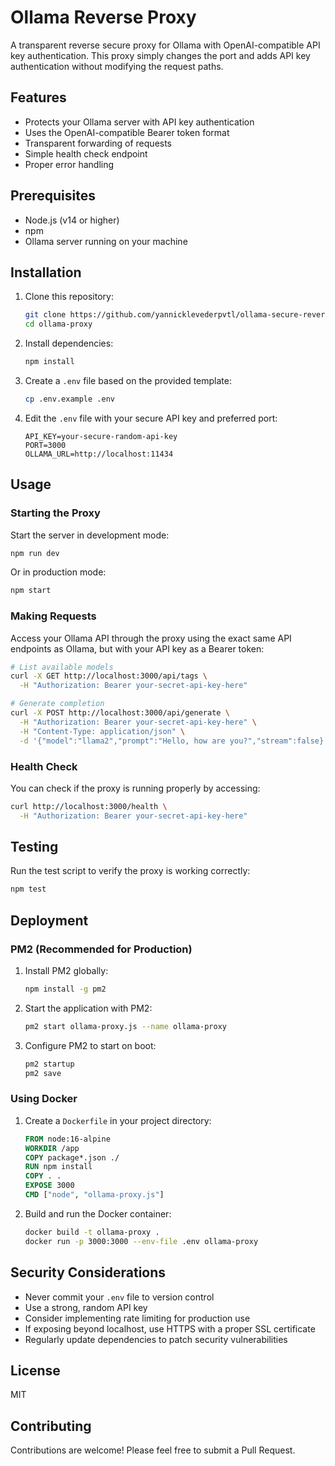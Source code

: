 # Ollama Reverse Proxy

A transparent reverse secure proxy for Ollama with OpenAI-compatible API key authentication. This proxy simply changes the port and adds API key authentication without modifying the request paths.

## Features

- Protects your Ollama server with API key authentication
- Uses the OpenAI-compatible Bearer token format
- Transparent forwarding of requests
- Simple health check endpoint
- Proper error handling

## Prerequisites

- Node.js (v14 or higher)
- npm
- Ollama server running on your machine

## Installation

1. Clone this repository:
   ```bash
   git clone https://github.com/yannicklevederpvtl/ollama-secure-reverse-proxy.git
   cd ollama-proxy
   ```

2. Install dependencies:
   ```bash
   npm install
   ```

3. Create a `.env` file based on the provided template:
   ```bash
   cp .env.example .env
   ```

4. Edit the `.env` file with your secure API key and preferred port:
   ```
   API_KEY=your-secure-random-api-key
   PORT=3000
   OLLAMA_URL=http://localhost:11434
   ```

## Usage

### Starting the Proxy

Start the server in development mode:
```bash
npm run dev
```

Or in production mode:
```bash
npm start
```

### Making Requests

Access your Ollama API through the proxy using the exact same API endpoints as Ollama, but with your API key as a Bearer token:

```bash
# List available models
curl -X GET http://localhost:3000/api/tags \
  -H "Authorization: Bearer your-secret-api-key-here"

# Generate completion
curl -X POST http://localhost:3000/api/generate \
  -H "Authorization: Bearer your-secret-api-key-here" \
  -H "Content-Type: application/json" \
  -d '{"model":"llama2","prompt":"Hello, how are you?","stream":false}'
```

### Health Check

You can check if the proxy is running properly by accessing:
```bash
curl http://localhost:3000/health \
  -H "Authorization: Bearer your-secret-api-key-here"
```

## Testing

Run the test script to verify the proxy is working correctly:
```bash
npm test
```

## Deployment

### PM2 (Recommended for Production)

1. Install PM2 globally:
   ```bash
   npm install -g pm2
   ```

2. Start the application with PM2:
   ```bash
   pm2 start ollama-proxy.js --name ollama-proxy
   ```

3. Configure PM2 to start on boot:
   ```bash
   pm2 startup
   pm2 save
   ```

### Using Docker

1. Create a `Dockerfile` in your project directory:
   ```dockerfile
   FROM node:16-alpine
   WORKDIR /app
   COPY package*.json ./
   RUN npm install
   COPY . .
   EXPOSE 3000
   CMD ["node", "ollama-proxy.js"]
   ```

2. Build and run the Docker container:
   ```bash
   docker build -t ollama-proxy .
   docker run -p 3000:3000 --env-file .env ollama-proxy
   ```

## Security Considerations

- Never commit your `.env` file to version control
- Use a strong, random API key
- Consider implementing rate limiting for production use
- If exposing beyond localhost, use HTTPS with a proper SSL certificate
- Regularly update dependencies to patch security vulnerabilities

## License

MIT

## Contributing

Contributions are welcome! Please feel free to submit a Pull Request.
